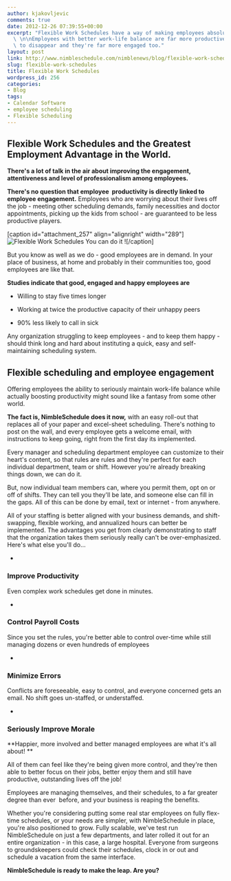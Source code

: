 ```yaml
---
author: kjakovljevic
comments: true
date: 2012-12-26 07:39:55+00:00
excerpt: "Flexible Work Schedules have a way of making employees absolutely love you!\
  \ \n\nEmployees with better work-life balance are far more productive, less likely\
  \ to disappear and they're far more engaged too."
layout: post
link: http://www.nimbleschedule.com/nimblenews/blog/flexible-work-schedules/
slug: flexible-work-schedules
title: Flexible Work Schedules
wordpress_id: 256
categories:
- Blog
tags:
- Calendar Software
- employee scheduling
- Flexible Scheduling
---
```


## Flexible Work Schedules and the Greatest Employment Advantage in the World.


**There's a lot of talk in the air about improving the engagement, attentiveness and level of professionalism among employees.**

**There's no question that employee  productivity is directly linked to employee engagement.** Employees who are worrying about their lives off the job - meeting other scheduling demands, family necessities and doctor appointments, picking up the kids from school - are guaranteed to be less productive players.

[caption id="attachment_257" align="alignright" width="289"]![Flexible Work Schedules](http://www.nimbleschedule.com/wp-content/uploads/2012/12/workplace-flexibility-001.jpg) You can do it ![/caption]

But you know as well as we do - good employees are in demand. In your place of business, at home and probably in their communities too, good employees are like that.

**Studies indicate that good, engaged and happy employees are**



	
  * Willing to stay five times longer

	
  * Working at twice the productive capacity of their unhappy peers

	
  * 90% less likely to call in sick


Any organization struggling to keep employees - and to keep them happy - should think long and hard about instituting a quick, easy and self-maintaining scheduling system.


## Flexible scheduling and employee engagement


Offering employees the ability to seriously maintain work-life balance while actually boosting productivity might sound like a fantasy from some other world.

**The fact is, NimbleSchedule does it now,** with an easy roll-out that replaces all of your paper and excel-sheet scheduling. There's nothing to post on the wall, and every employee gets a welcome email, with instructions to keep going, right from the first day its implemented.

Every manager and scheduling department employee can customize to their heart's content, so that rules are rules and they're perfect for each individual department, team or shift. However you're already breaking things down, we can do it.

But, now individual team members can, where you permit them, opt on or off of shifts. They can tell you they'll be late, and someone else can fill in the gaps. All of this can be done by email, text or internet - from anywhere.

All of your staffing is better aligned with your business demands, and shift-swapping, flexible working, and annualized hours can better be implemented. The advantages you get from clearly demonstrating to staff that the organization takes them seriously really can't be over-emphasized. Here's what else you'll do...



	
  * 


### Improve Productivity





Even complex work schedules get done in minutes.

	
  * 


### Control Payroll Costs





Since you set the rules, you're better able to control over-time while still managing dozens or even hundreds of employees

	
  * 


### Minimize Errors





Conflicts are foreseeable, easy to control, and everyone concerned gets an email. No shift goes un-staffed, or understaffed.

	
  * 


### Seriously Improve Morale





**Happier, more involved and better managed employees are what it's all about! **

All of them can feel like they're being given more control, and they're then able to better focus on their jobs, better enjoy them and still have productive, outstanding lives off the job!

Employees are managing themselves, and their schedules, to a far greater degree than ever  before, and your business is reaping the benefits.

Whether you're considering putting some real star employees on fully flex-time schedules, or your needs are simpler, with NimbleSchedule in place, you're also positioned to grow. Fully scalable, we've test run NimbleSchedule on just a few departments, and later rolled it out for an entire organization - in this case, a large hospital. Everyone from surgeons to groundskeepers could check their schedules, clock in or out and schedule a vacation from the same interface.

**NimbleSchedule is ready to make the leap. Are you?**
